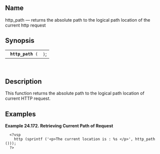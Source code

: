<div id="fn_http_path" class="refentry">

<div class="titlepage">

</div>

<div class="refnamediv">

## Name

http_path — returns the absolute path to the logical path location of
the current http request

</div>

<div class="refsynopsisdiv">

## Synopsis

<div id="fsyn_http_path" class="funcsynopsis">

|                        |      |
|------------------------|------|
| ` `**`http_path`**` (` | `)`; |

<div class="funcprototype-spacer">

 

</div>

</div>

</div>

<div id="desc_http_path" class="refsect1">

## Description

This function returns the absolute path to the logical path location of
current HTTP request.

</div>

<div id="examples_http_path" class="refsect1">

## Examples

<div id="ex_http_path" class="example">

**Example 24.172. Retrieving Current Path of Request**

<div class="example-contents">

``` screen
  <?vsp
    http (sprintf ('<p>The current location is : %s </p>', http_path ()));
  ?>
  
```

</div>

</div>

  

</div>

</div>
